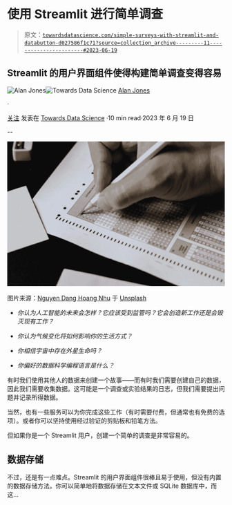 # 使用 Streamlit 进行简单调查

> 原文：[`towardsdatascience.com/simple-surveys-with-streamlit-and-databutton-d027586f1c71?source=collection_archive---------11-----------------------#2023-06-19`](https://towardsdatascience.com/simple-surveys-with-streamlit-and-databutton-d027586f1c71?source=collection_archive---------11-----------------------#2023-06-19)

## Streamlit 的用户界面组件使得构建简单调查变得容易

[](https://medium.com/@alan-jones?source=post_page-----d027586f1c71--------------------------------)![Alan Jones](https://medium.com/@alan-jones?source=post_page-----d027586f1c71--------------------------------)[](https://towardsdatascience.com/?source=post_page-----d027586f1c71--------------------------------)![Towards Data Science](https://towardsdatascience.com/?source=post_page-----d027586f1c71--------------------------------) [Alan Jones](https://medium.com/@alan-jones?source=post_page-----d027586f1c71--------------------------------)

·

[关注](https://medium.com/m/signin?actionUrl=https%3A%2F%2Fmedium.com%2F_%2Fsubscribe%2Fuser%2F7d3f5fb94faa&operation=register&redirect=https%3A%2F%2Ftowardsdatascience.com%2Fsimple-surveys-with-streamlit-and-databutton-d027586f1c71&user=Alan+Jones&userId=7d3f5fb94faa&source=post_page-7d3f5fb94faa----d027586f1c71---------------------post_header-----------) 发表在 [Towards Data Science](https://towardsdatascience.com/?source=post_page-----d027586f1c71--------------------------------) ·10 min read·2023 年 6 月 19 日

--

[](https://medium.com/m/signin?actionUrl=https%3A%2F%2Fmedium.com%2F_%2Fbookmark%2Fp%2Fd027586f1c71&operation=register&redirect=https%3A%2F%2Ftowardsdatascience.com%2Fsimple-surveys-with-streamlit-and-databutton-d027586f1c71&source=-----d027586f1c71---------------------bookmark_footer-----------)![](img/054e1e498d5035ba5a4e7c90024ebc1e.png)

图片来源：[Nguyen Dang Hoang Nhu](https://unsplash.com/@nguyendhn?utm_source=medium&utm_medium=referral) 于 [Unsplash](https://unsplash.com/?utm_source=medium&utm_medium=referral)

+   *你认为人工智能的未来会怎样？它应该受到监管吗？它会创造新工作还是会毁灭现有工作？*

+   *你认为气候变化将如何影响你的生活方式？*

+   *你相信宇宙中存在外星生命吗？*

+   *你偏好的数据科学编程语言是什么？*

有时我们使用其他人的数据来创建一个故事——而有时我们需要创建自己的数据，因此我们需要收集数据。这可能是一个调查或实验结果的日志，但我们需要提出问题并记录所得数据。

当然，也有一些服务可以为你完成这些工作（有时需要付费，但通常也有免费的选项）。或者你可以坚持使用经过验证的剪贴板和铅笔方法。

但如果你是一个 Streamlit 用户，创建一个简单的调查是非常容易的。

## 数据存储

不过，还是有一点难点。Streamlit 的用户界面组件很棒且易于使用，但没有内置的数据存储方法。你可以简单地将数据存储在文本文件或 SQLite 数据库中，而这…
